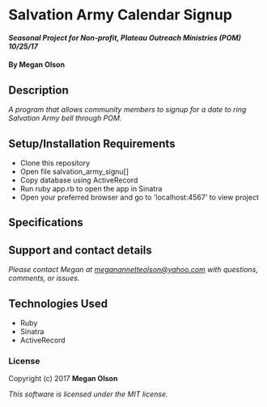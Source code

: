 # Salvation Army Calendar Signup

#### _Seasonal Project for Non-profit, Plateau Outreach Ministries (POM) 10/25/17_

#### By Megan Olson

## Description

_A program that allows community members to signup for a date to ring Salvation Army bell through POM._

## Setup/Installation Requirements

* Clone this repository
* Open file salvation_army_signu[]
* Copy database using ActiveRecord
* Run ruby app.rb to open the app in Sinatra
* Open your preferred browser and go to 'localhost:4567' to view project

## Specifications



## Support and contact details

_Please contact Megan at meganannetteolson@yahoo.com with questions, comments, or issues._

## Technologies Used

* Ruby
* Sinatra
* ActiveRecord

### License

Copyright (c) 2017 **Megan Olson**

*This software is licensed under the MIT license.*
